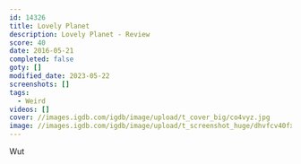 ```yaml
---
id: 14326
title: Lovely Planet
description: Lovely Planet - Review
score: 40
date: 2016-05-21
completed: false
goty: []
modified_date: 2023-05-22
screenshots: []
tags:
  - Weird
videos: []
cover: //images.igdb.com/igdb/image/upload/t_cover_big/co4vyz.jpg
image: //images.igdb.com/igdb/image/upload/t_screenshot_huge/dhvfcv40fx67ydvy8izi.jpg
---
```

Wut
